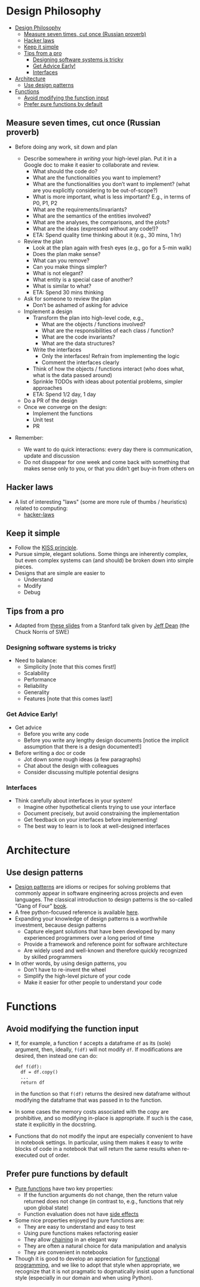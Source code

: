 # Design Philosophy

<!-- toc -->

- [Design Philosophy](#design-philosophy)
  * [Measure seven times, cut once (Russian proverb)](#measure-seven-times-cut-once-russian-proverb)
  * [Hacker laws](#hacker-laws)
  * [Keep it simple](#keep-it-simple)
  * [Tips from a pro](#tips-from-a-pro)
    + [Designing software systems is tricky](#designing-software-systems-is-tricky)
    + [Get Advice Early!](#get-advice-early)
    + [Interfaces](#interfaces)
- [Architecture](#architecture)
  * [Use design patterns](#use-design-patterns)
- [Functions](#functions)
  * [Avoid modifying the function input](#avoid-modifying-the-function-input)
  * [Prefer pure functions by default](#prefer-pure-functions-by-default)

<!-- tocstop -->

## Measure seven times, cut once (Russian proverb)

- Before doing any work, sit down and plan
  - Describe somewhere _in writing_ your high-level plan. Put it in a Google doc to make it easier to collaborate and review.
    - What should the code do?
    - What are the functionalities you want to implement?
    - What are the functionalities you don’t want to implement? (what are you
      explicitly considering to be out-of-scope?)
    - What is more important, what is less important? E.g., in terms of P0, P1,
      P2
    - What are the requirements/invariants?
    - What are the semantics of the entities involved?
    - What are the analyses, the comparisons, and the plots?
    - What are the ideas (expressed without any code!)?
    - ETA: Spend quality time thinking about it (e.g., 30 mins, 1 hr)
  - Review the plan
    - Look at the plan again with fresh eyes (e.g., go for a 5-min walk)
    - Does the plan make sense?
    - What can you remove?
    - Can you make things simpler?
    - What is not elegant?
    - What entity is a special case of another?
    - What is similar to what?
    - ETA: Spend 30 mins thinking
  - Ask for someone to review the plan
    - Don’t be ashamed of asking for advice
  - Implement a design
    - Transform the plan into high-level code, e.g.,
      - What are the objects / functions involved?
      - What are the responsibilities of each class / function?
      - What are the code invariants?
      - What are the data structures?
    - Write the interfaces
      - Only the interfaces! Refrain from implementing the logic
      - Comment the interfaces clearly
    - Think of how the objects / functions interact (who does what, what is the data passed around)
    - Sprinkle TODOs with ideas about potential problems, simpler approaches
    - ETA: Spend 1/2 day, 1 day
  - Do a PR of the design
  - Once we converge on the design:
    - Implement the functions
    - Unit test
    - PR

- Remember:
  - We want to do quick interactions: every day there is communication, update and discussion
  - Do not disappear for one week and come back with something that makes sense only to you, or that you didn’t get buy-in from others on

## Hacker laws

- A list of interesting "laws" (some are more rule of thumbs / heuristics) related to computing:
  - [hacker-laws](https://github.com/dwmkerr/hacker-laws)

## Keep it simple

- Follow the [KISS principle](https://en.wikipedia.org/wiki/KISS_principle).
- Pursue simple, elegant solutions. Some things are inherently complex, but even complex systems can (and should) be broken down into simple pieces.
- Designs that are simple are easier to
  - Understand
  - Modify
  - Debug

## Tips from a pro

- Adapted from [these slides](https://www.slideshare.net/adrianionel/software-engineering-advice-from-googles-jeff-dean-for-big-distributed-systems) from a Stanford talk given by [Jeff Dean](<https://en.wikipedia.org/wiki/Jeff_Dean_(computer_scientist)>)
  (the Chuck Norris of SWE)
  
### Designing software systems is tricky

- Need to balance:
  - Simplicity [note that this comes first!]
  - Scalability
  - Performance
  - Reliability
  - Generality
  - Features [note that this comes last!]

### Get Advice Early!

- Get advice
  - Before you write any code
  - Before you write any lengthy design documents [notice the implicit assumption that there is a design documented!]
- Before writing a doc or code
  - Jot down some rough ideas (a few paragraphs)
  - Chat about the design with colleagues
  - Consider discussing multiple potential designs

### Interfaces

- Think carefully about interfaces in your system!
  - Imagine other hypothetical clients trying to use your interface
  - Document precisely, but avoid constraining the implementation
  - Get feedback on your interfaces before implementing!
  - The best way to learn is to look at well-designed interfaces

# Architecture

## Use design patterns

- [Design patterns](https://en.wikipedia.org/wiki/Software_design_pattern)
  are idioms or recipes for solving problems that commonly appear in software
  engineering across projects and even languages. The classical introduction to
  design patterns is the so-called "Gang of Four" [book](https://www.amazon.com/Design-Patterns-Object-Oriented-Addison-Wesley-Professional-ebook/dp/B000SEIBB8).
- A free python-focused reference is available [here](https://python-3-patterns-idioms-test.readthedocs.io/en/latest/).
- Expanding your knowledge of design patterns is a worthwhile investment, because design patterns
  - Capture elegant solutions that have been developed by many experienced programmers over a long period of time
  - Provide a framework and reference point for software architecture
  - Are widely used and well-known and therefore quickly recognized by skilled programmers
- In other words, by using design patterns, you
  - Don’t have to re-invent the wheel
  - Simplify the high-level picture of your code
  - Make it easier for other people to understand your code

# Functions

## Avoid modifying the function input

- If, for example, a function `f` accepts a dataframe `df` as its (sole) argument, then, ideally, `f(df)` will not modify `df`. If modifications are desired, then instead one can do:

  ```
  def f(df):
    df = df.copy()
    ...
    return df
  ```
  in the function so that `f(df)` returns the desired new dataframe without modifying the dataframe that was passed in to the function.

- In some cases the memory costs associated with the copy are prohibitive, and
  so modifying in-place is appropriate. If such is the case, state it explicitly
  in the docstring.

- Functions that do not modify the input are especially convenient to have in notebook settings. In particular, using them makes it easy to write blocks of code in a notebook that will return the same results when re-executed out of order.

## Prefer pure functions by default

- [Pure functions](https://en.wikipedia.org/wiki/Pure_function)
  have two key properties:
  - If the function arguments do not change, then the return value returned does
    not change (in contrast to, e.g., functions that rely upon global state)
  - Function evaluation does not have
    [side effects](<https://en.wikipedia.org/wiki/Side_effect_(computer_science)>)
- Some nice properties enjoyed by pure functions are:
  - They are easy to understand and easy to test
  - Using pure functions makes refactoring easier
  - They allow [chaining](https://en.wikipedia.org/wiki/Method_chaining)
    in an elegant way
  - They are often a natural choice for data manipulation and analysis
  - They are convenient in notebooks
- Though it is good to develop an appreciation for [functional programming](https://en.wikipedia.org/wiki/Functional_programming), and we like to adopt that style when appropriate, we recognize that it is not pragmatic to dogmatically insist upon a functional style (especially in our domain and when using Python).
